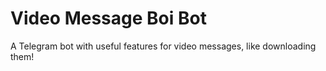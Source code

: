 # Video Message Boi Bot
A Telegram bot with useful features for video messages, like downloading them!
